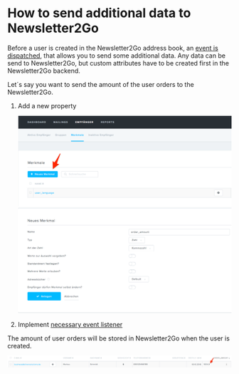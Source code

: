 # How to send additional data to Newsletter2Go

Before a user is created in the Newsletter2Go address book, an [event is dispatched](../newsletter2go_api/newsletter2go_service.md), that allows you to send some additional data. Any data can be send to Newsletter2Go, but custom attributes have to be created first in the Newsletter2Go backend.

Let´s say you want to send the amount of the user orders to the Newsletter2Go.

1.  Add a new property

    ![](../../img/newsletter2go_cookbook_1.png)
    ![](../../img/newsletter2go_cookbook_2.png)
    
2.  Implement [necessary event listener](../../../developer_manual/newsletter/newsletter_cookbook/how_to_send_additional_data_to_the_newsletter_provider.md)

The amount of user orders will be stored in Newsletter2Go when the user is created.

![](../../img/newsletter2go_cookbook_3.png)
